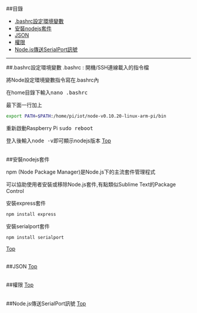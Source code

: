 ##目錄
* [.bashrc設定環境變數](#bashrc)
* [安裝nodejs套件](#plugin)
* [JSON](#json)
* [權限](#limit)
* [Node.js傳送SerialPort訊號](#serialport)

<hr>

<a name="bashrc"></a>
##.bashrc設定環境變數
.bashrc : 開機/SSH連線載入的指令檔

將Node設定環境變數指令寫在.bashrc內

在home目錄下輸入<kbd>nano .bashrc</kbd>

最下面一行加上

```bash
export PATH=$PATH:/home/pi/iot/node-v0.10.20-linux-arm-pi/bin
```

重新啟動Raspberry Pi <kbd>sudo reboot</kbd>

登入後輸入<kbd>node -v</kbd>即可顯示nodejs版本
[Top](#top)
<br><br>


<a name="plugin"></a>
##安裝nodejs套件

npm (Node Package Manager)是Node.js下的主流套件管理程式

可以協助使用者安裝或移除Node.js套件,有點類似Sublime Text的Package Control


安裝express套件
```bash
npm install express
```

安裝serialport套件
```bash
npm install serialport
```

[Top](#top)
<br><br>

<a name="json"></a>
##JSON
[Top](#top)
<br><br>

<a name="limit"></a>
##權限
[Top](#top)
<br><br>

<a name="serialport"></a>
##Node.js傳送SerialPort訊號
[Top](#top)
<br><br>